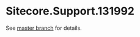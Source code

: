 # Sitecore.Support.131992

See [master branch](https://github.com/sitecoresupport/Sitecore.Support.131992) for details.